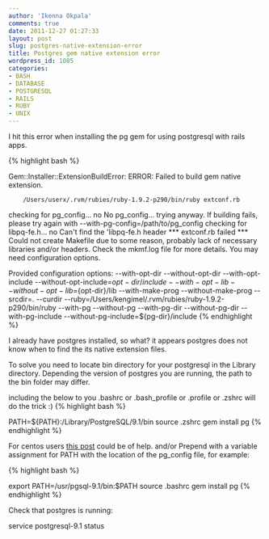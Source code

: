 ```yaml
---
author: 'Ikenna Okpala'
comments: true
date: 2011-12-27 01:27:33
layout: post
slug: postgres-native-extension-error
title: Postgres gem native extension error
wordpress_id: 1085
categories:
- BASH
- DATABASE
- POSTGRESQL
- RAILS
- RUBY
- UNIX
---
```


I hit this error when installing the pg gem for using postgresql with rails apps.

<!--more-->
{% highlight bash %}

Gem::Installer::ExtensionBuildError: ERROR: Failed to build gem native extension.

        /Users/userx/.rvm/rubies/ruby-1.9.2-p290/bin/ruby extconf.rb
checking for pg_config... no
No pg_config... trying anyway. If building fails, please try again with
 --with-pg-config=/path/to/pg_config
checking for libpq-fe.h... no
Can't find the 'libpq-fe.h header
*** extconf.rb failed ***
Could not create Makefile due to some reason, probably lack of
necessary libraries and/or headers.  Check the mkmf.log file for more
details.  You may need configuration options.

Provided configuration options:
	--with-opt-dir
	--without-opt-dir
	--with-opt-include
	--without-opt-include=${opt-dir}/include
	--with-opt-lib
	--without-opt-lib=${opt-dir}/lib
	--with-make-prog
	--without-make-prog
	--srcdir=.
	--curdir
	--ruby=/Users/kengimel/.rvm/rubies/ruby-1.9.2-p290/bin/ruby
	--with-pg
	--without-pg
	--with-pg-dir
	--without-pg-dir
	--with-pg-include
	--without-pg-include=${pg-dir}/include
{% endhighlight %}

I already have postgres installed, so what? it appears postgres does not know when to find the its native extension files.

To solve you need to locate bin directory for your postgresql in the Library directory. Depending the version of postgres you are running, the path to the bin folder may differ.

including the below to you .bashrc or .bash_profile or .profile or .zshrc will do the trick :)
{% highlight bash %}

PATH=${PATH}:/Library/PostgreSQL/9.1/bin
source .zshrc
gem install pg
{% endhighlight %}

For centos users [this post](http://serverfault.com/questions/316703/how-to-install-libpq-dev-on-centos-5-5) could be of help.
 and/or
Prepend with a variable assignment for PATH with the location of the pg_config file, for example:

{% highlight bash %}

export PATH=/usr/pgsql-9.1/bin:$PATH
source .bashrc
gem install pg
{% endhighlight %}

Check that postgres is running:

service postgresql-9.1 status

